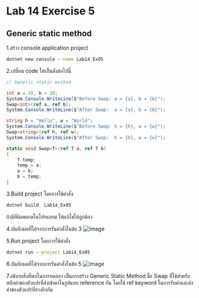 # Lab 14 Exercise 5

## Generic static method

1.สร้าง console application project

```cmd
dotnet new console --name Lab14_Ex05
```

2.เปลี่ยน code ให้เป็นดังต่อไปนี้

```cs
// Generic static method

int a = 20, b = 30;
System.Console.WriteLine($"Before Swap: a = {a}, b = {b}");
Swap<int>(ref a, ref b);
System.Console.WriteLine($"After Swap:  a = {a}, b = {b}");

string h = "Hello", w = "World";
System.Console.WriteLine($"Before Swap: h = {h}, w = {w}");
Swap<string>(ref h, ref w);
System.Console.WriteLine($"After Swap:  h = {h}, w = {w}");

static void Swap<T>(ref T a, ref T b)
{
    T temp;
    temp = a;
    a = b;
    b = temp;
}
```

3.Build project โดยการใช้คำสั่ง

```cmd
dotnet build  Lab14_Ex05
```

ถ้ามีที่ผิดพลาดในโปรแกรม ให้แก้ไขให้ถูกต้อง

4.บันทึกผลที่ได้จากการรันคำสั่งในข้อ 3
![image](https://github.com/ThanchiraCharakhon099/03376836-OOP-2566-Lab-14/assets/144195708/9c4ec4c8-041c-4db3-8ae4-3e939a275ce9)

5.Run project โดยการใช้คำสั่ง

```cmd
dotnet run --project Lab14_Ex05
```

6.บันทึกผลที่ได้จากการรันคำสั่งในข้อ 5
![image](https://github.com/ThanchiraCharakhon099/03376836-OOP-2566-Lab-14/assets/144195708/d7b601c4-b261-4244-b628-bc37b22c53fa)

7.อธิบายสิ่งที่พบในการทดลอง
เป็นการสร้าง Generic Static Method ชื่อ Swap ที่ใช้สำหรับสลับค่าของตัวแปรที่ส่งเข้ามาในรูปแบบ reference กัน โดยใช้ ref keyword ในการรับค่าและส่งค่าของตัวแปรที่อ้างอิงกัน
